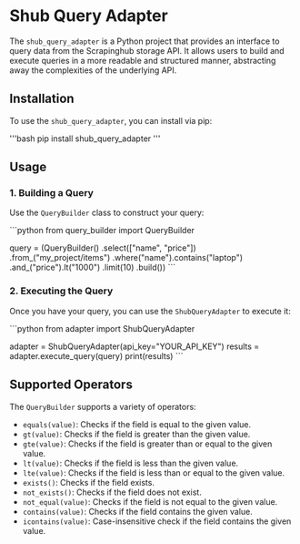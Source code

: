 # Shub Query Adapter

The `shub_query_adapter` is a Python project that provides an interface to query data from the Scrapinghub storage API. It allows users to build and execute queries in a more readable and structured manner, abstracting away the complexities of the underlying API.

## Installation

To use the `shub_query_adapter`, you can install via pip:

\'''bash
pip install shub_query_adapter
\'''

## Usage

### 1. Building a Query

Use the `QueryBuilder` class to construct your query:

\```python
from query_builder import QueryBuilder

query = (QueryBuilder()
         .select(["name", "price"])
         .from_("my_project/items")
         .where("name").contains("laptop")
         .and_("price").lt("1000")
         .limit(10)
         .build())
\```

### 2. Executing the Query

Once you have your query, you can use the `ShubQueryAdapter` to execute it:

\```python
from adapter import ShubQueryAdapter

adapter = ShubQueryAdapter(api_key="YOUR_API_KEY")
results = adapter.execute_query(query)
print(results)
\```

## Supported Operators

The `QueryBuilder` supports a variety of operators:

- `equals(value)`: Checks if the field is equal to the given value.
- `gt(value)`: Checks if the field is greater than the given value.
- `gte(value)`: Checks if the field is greater than or equal to the given value.
- `lt(value)`: Checks if the field is less than the given value.
- `lte(value)`: Checks if the field is less than or equal to the given value.
- `exists()`: Checks if the field exists.
- `not_exists()`: Checks if the field does not exist.
- `not_equal(value)`: Checks if the field is not equal to the given value.
- `contains(value)`: Checks if the field contains the given value.
- `icontains(value)`: Case-insensitive check if the field contains the given value.
